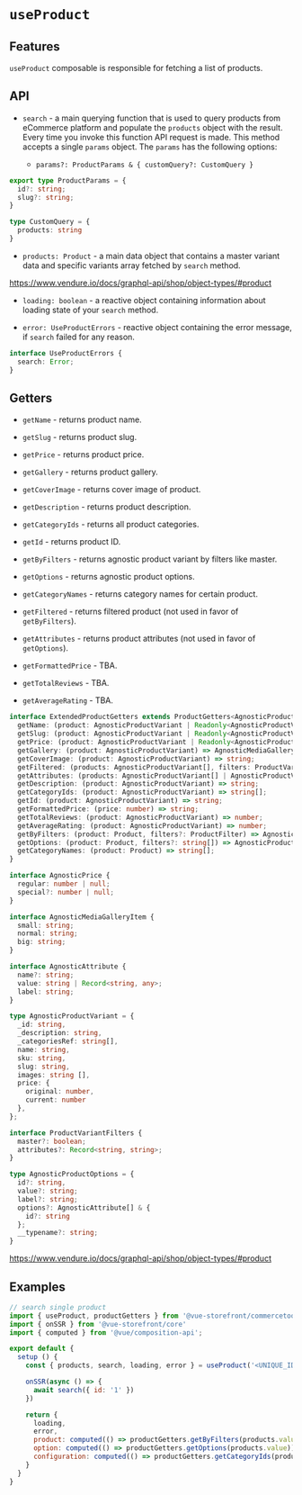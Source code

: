 # `useProduct`

## Features

`useProduct` composable is responsible for fetching a list of products.

## API

- `search` - a main querying function that is used to query products from eCommerce platform and populate the `products` object with the result. Every time you invoke this function API request is made. This method accepts a single `params` object. The `params` has the following options:

  - `params?: ProductParams & { customQuery?: CustomQuery }`

```ts
export type ProductParams = {
  id?: string;
  slug?: string;
}

type CustomQuery = {
  products: string
}
```

- `products: Product` - a main data object that contains a master variant data and specific variants array fetched by `search` method.

<https://www.vendure.io/docs/graphql-api/shop/object-types/#product>

- `loading: boolean` - a reactive object containing information about loading state of your `search` method.

- `error: UseProductErrors` - reactive object containing the error message, if `search` failed for any reason.

```ts
interface UseProductErrors {
  search: Error;
}
```

## Getters

- `getName` - returns product name.

- `getSlug` - returns product slug.

- `getPrice` - returns product price.

- `getGallery` - returns product gallery.

- `getCoverImage` - returns cover image of product.

- `getDescription` - returns product description.

- `getCategoryIds` - returns all product categories.

- `getId` - returns product ID.

- `getByFilters` - returns agnostic product variant by filters like master.

- `getOptions` - returns agnostic product options.

- `getCategoryNames` - returns category names for certain product.

- `getFiltered` - returns filtered product (not used in favor of `getByFilters`).

- `getAttributes` - returns product attributes (not used in favor of `getOptions`).

- `getFormattedPrice` - TBA.

- `getTotalReviews` - TBA.

- `getAverageRating` - TBA.

```ts
interface ExtendedProductGetters extends ProductGetters<AgnosticProductVariant {
  getName: (product: AgnosticProductVariant | Readonly<AgnosticProductVariant>) => string;
  getSlug: (product: AgnosticProductVariant | Readonly<AgnosticProductVariant>) => string;
  getPrice: (product: AgnosticProductVariant | Readonly<AgnosticProductVariant>) => AgnosticPrice;
  getGallery: (product: AgnosticProductVariant) => AgnosticMediaGalleryItem[];
  getCoverImage: (product: AgnosticProductVariant) => string;
  getFiltered: (products: AgnosticProductVariant[], filters: ProductVariantFilters | any = {}) => AgnosticProductVariant[];
  getAttributes: (products: AgnosticProductVariant[] | AgnosticProductVariant, filterByAttributeName?: string[]) => Record<string, AgnosticAttribute | string>;
  getDescription: (product: AgnosticProductVariant) => string;
  getCategoryIds: (product: AgnosticProductVariant) => string[];
  getId: (product: AgnosticProductVariant) => string;
  getFormattedPrice: (price: number) => string;
  getTotalReviews: (product: AgnosticProductVariant) => number;
  getAverageRating: (product: AgnosticProductVariant) => number;
  getByFilters: (product: Product, filters?: ProductFilter) => AgnosticProductVariant[] | AgnosticProductVariant;
  getOptions: (product: Product, filters?: string[]) => AgnosticProductOptions[]
  getCategoryNames: (product: Product) => string[];
}

interface AgnosticPrice {
  regular: number | null;
  special?: number | null;
}

interface AgnosticMediaGalleryItem {
  small: string;
  normal: string;
  big: string;
}

interface AgnosticAttribute {
  name?: string;
  value: string | Record<string, any>;
  label: string;
}

type AgnosticProductVariant = {
  _id: string,
  _description: string,
  _categoriesRef: string[],
  name: string,
  sku: string,
  slug: string,
  images: string [],
  price: {
    original: number,
    current: number
  },
};

interface ProductVariantFilters {
  master?: boolean;
  attributes?: Record<string, string>;
}

type AgnosticProductOptions = {
  id?: string,
  value?: string;
  label?: string;
  options?: AgnosticAttribute[] & {
    id?: string
  };
  __typename?: string;
}
```

<https://www.vendure.io/docs/graphql-api/shop/object-types/#product>

## Examples

```js
// search single product
import { useProduct, productGetters } from '@vue-storefront/commercetools';
import { onSSR } from '@vue-storefront/core'
import { computed } from '@vue/composition-api';

export default {
  setup () {
    const { products, search, loading, error } = useProduct('<UNIQUE_ID>');

    onSSR(async () => {
      await search({ id: '1' })
    })

    return {
      loading,
      error,
      product: computed(() => productGetters.getByFilters(products.value, { master: true, attributes: context.root.$route.query })),
      option: computed(() => productGetters.getOptions(products.value)),
      configuration: computed(() => productGetters.getCategoryIds(product.value))
    }
  }
}
```
